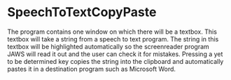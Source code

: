 # SpeechToTextCopyPaste

The program contains one window on which there will be a textbox. This textbox will take a string from a speech to text program. 
The string in this textbox will be highlighted automatically so the screenreader program JAWS will read it out and the user can 
check it for mistakes. Pressing a yet to be determined key copies the string into the clipboard and automatically pastes it in a 
destination program such as Microsoft Word.

